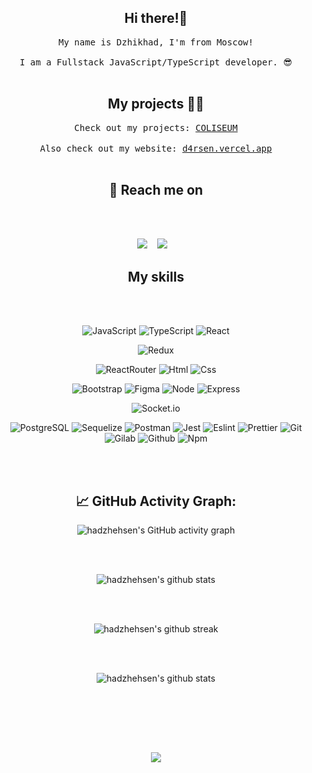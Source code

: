 <h2 align="center">Hi there!🤘</h2>
<p align="center">
  <samp>My name is Dzhikhad, I'm from Moscow! <br> <br> I am a Fullstack JavaScript/TypeScript developer. 😎
  </samp>
  <br> <br>
</p>


<h2 align="center">My projects 👨‍💻</h2>

<p align="center">
  <samp>Check out my projects: <a href="https://github.com/hadzhehsen/elbrus_smart_chain" target="_blank">COLISEUM</a>
  </samp>
  <br> <br>
  <samp>Also check out my website: <a href="https://github.com/hadzhehsen/ded-helper" target="_blank">d4rsen.vercel.app</a>
  </samp>
  <br> <br>
</p>


<h2 align="center">💬 Reach me on</h2>

<br><br>

<p align="center" align='right'>
  <a target="_blank" href="mailto:skiptomylou999@gmail.com"><img
    src="https://img.shields.io/badge/Gmail-20232A?style=for-the-badge&logo=gmail"/></a>&nbsp;&nbsp;&nbsp;
  <a target="_blank" href="https://t.me/hadzhehsen"><img
    src="https://img.shields.io/badge/Telegram-20232A?style=for-the-badge&logo=telegram"/></a>&nbsp;&nbsp;&nbsp;
</p>

<h2 align="center">My skills</h2>

<br><br>

<div align="center">

  ![JavaScript](https://img.shields.io/badge/JavaScript-20232A?style=for-the-badge&logo=javascript)
  ![TypeScript](https://img.shields.io/badge/TypeScript-20232A?style=for-the-badge&logo=typescript)
  ![React](https://img.shields.io/badge/React-20232A?style=for-the-badge&logo=react)
<!--   ![NextJs](https://img.shields.io/badge/next-20232A?style=for-the-badge&logo=next.js) -->
  ![Redux](https://img.shields.io/badge/Redux-20232A?style=for-the-badge&logo=redux&logoColor=7749BD)
<!--   ![Mobx](https://img.shields.io/badge/mobx-20232A?style=for-the-badge&logo=mobx) -->
<!--   ![ReactQuery](https://img.shields.io/badge/ReactQuery-20232A?style=for-the-badge&logo=reactquery) -->
  ![ReactRouter](https://img.shields.io/badge/React_Router-20232A?style=for-the-badge&logo=react-router)
  ![Html](https://img.shields.io/badge/HTML5-20232A?style=for-the-badge&logo=html5)
  ![Css](https://img.shields.io/badge/CSS3-20232A?style=for-the-badge&logo=css3&logoColor=369AD6)
<!--   ![Scss](https://img.shields.io/badge/scss-20232A?style=for-the-badge&logo=sass) -->
<!--   ![Sass](https://img.shields.io/badge/Sass-20232A?style=for-the-badge&logo=sass) -->
<!--   ![PostCss](https://img.shields.io/badge/postcss-20232A?style=for-the-badge&logo=postcss&logoColor=DD3A0A) -->
  ![Bootstrap](https://img.shields.io/badge/Bootstrap-20232A?style=for-the-badge&logo=bootstrap)
  ![Figma](https://img.shields.io/badge/figma-20232A?style=for-the-badge&logo=figma)
  ![Node](https://img.shields.io/badge/node-20232A?style=for-the-badge&logo=node.js)
  ![Express](https://img.shields.io/badge/express-20232A?style=for-the-badge&logo=express)
<!--   ![NestJs](https://img.shields.io/badge/nest-20232A?style=for-the-badge&logo=nestjs&logoColor=E0234D) -->
  ![Socket.io](https://img.shields.io/badge/socket.io-20232A?style=for-the-badge&logo=socket.io)
<!--   ![Docker](https://img.shields.io/badge/docker-20232A?style=for-the-badge&logo=docker) -->
<!--   ![Babel](https://img.shields.io/badge/babel-20232A?style=for-the-badge&logo=babel) -->
<!--   ![Webpack](https://img.shields.io/badge/webpack-20232A?style=for-the-badge&logo=webpack) -->
<!--   ![Electron](https://img.shields.io/badge/electron-20232A?style=for-the-badge&logo=electron&logoColor=A0EBF9) -->
<!--   ![Jwt](https://img.shields.io/badge/JWT-20232A?style=for-the-badge&logo=jsonwebtokens) -->
<!--   ![Vercel](https://img.shields.io/badge/vercel-20232A?style=for-the-badge&logo=vercel) -->
  ![PostgreSQL](https://img.shields.io/badge/postgresql-20232A?style=for-the-badge&logo=postgresql)
  ![Sequelize](https://img.shields.io/badge/Sequelize-20232A?style=for-the-badge&logo=Sequelize)
  ![Postman](https://img.shields.io/badge/postman-20232A?style=for-the-badge&logo=postman)
  ![Jest](https://img.shields.io/badge/jest-20232A?style=for-the-badge&logo=jest&logoColor=99424F)
  ![Eslint](https://img.shields.io/badge/eslint-20232A?style=for-the-badge&logo=eslint&logoColor=7C7CEA)
  ![Prettier](https://img.shields.io/badge/prettier-20232A?style=for-the-badge&logo=prettier)
  ![Git](https://img.shields.io/badge/git-20232A?style=for-the-badge&logo=git)
  ![Gilab](https://img.shields.io/badge/gitlab-20232A?style=for-the-badge&logo=gitlab)
  ![Github](https://img.shields.io/badge/github-20232A?style=for-the-badge&logo=github)
  ![Npm](https://img.shields.io/badge/npm-20232A?style=for-the-badge&logo=npm)

</div>

<div align="center">

  <br><br>

  <h2> 📈 GitHub Activity Graph: </h2>

  ![hadzhehsen's GitHub activity graph](https://activity-graph.herokuapp.com/graph?username=hadzhehsen&hide_border=true&theme=redical)

  <br><br>

  ![hadzhehsen's github stats](https://github-readme-stats.vercel.app/api/top-langs/?username=hadzhehsen&theme=radical)

  <br><br>

  ![hadzhehsen's github streak](https://github-readme-streak-stats.herokuapp.com/?user=hadzhehsen&theme=radical)

  <br><br>

  ![hadzhehsen's github
  stats](https://github-readme-stats.vercel.app/api?username=hadzhehsen&show_icons=true&theme=radical&include_all_commits=true)

  <br><br>

  <br> <br>

  ![](https://visitor-badge.glitch.me/badge?page_id=hadzhehsen)

</div>
